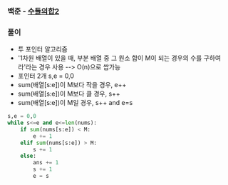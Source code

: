 ### 백준 - [수들의합2](https://www.acmicpc.net/problem/2003)

### 풀이

* 투 포인터 알고리즘
* '1차원 배열이 있을 때, 부분 배열 중 그 원소 합이 M이 되는 경우의 수를 구하여라'라는 경우 사용 --> O(n)으로 쌉가능
* 포인터 2개 s,e = 0,0
* sum(배열[s:e])이 M보다 작을 경우, e++
* sum(배열[s:e])이 M보다 클 경우, s++
* sum(배열[s:e])이 M일 경우, s++ and e=s

```Python
s,e = 0,0
while s<=e and e<=len(nums):
    if sum(nums[s:e]) < M:
        e += 1
    elif sum(nums[s:e]) > M:
        s += 1
    else:
        ans += 1
        s += 1
        e = s
```

